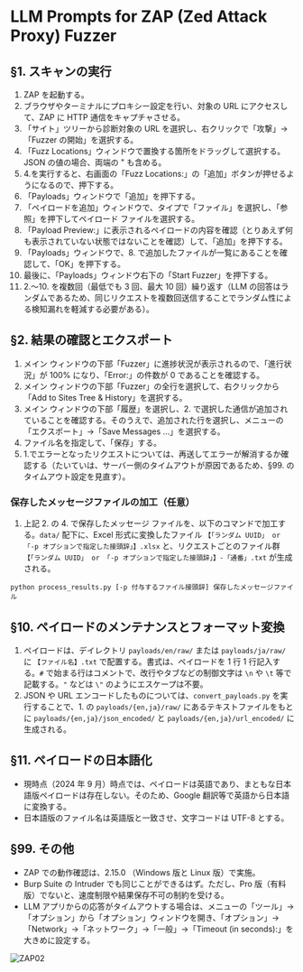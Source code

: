 # LLM Prompts for ZAP (Zed Attack Proxy) Fuzzer

## §1. スキャンの実行

1. ZAP を起動する。
2. ブラウザやターミナルにプロキシー設定を行い、対象の URL にアクセスして、ZAP に HTTP 通信をキャプチャさせる。
3. 「サイト」ツリーから診断対象の URL を選択し、右クリックで「攻撃」→「Fuzzer の開始」を選択する。
4. 「Fuzz Locations」ウィンドウで置換する箇所をドラッグして選択する。JSON の値の場合、両端の " も含める。
5. 4.を実行すると、右画面の「Fuzz Locations:」の「追加」ボタンが押せるようになるので、押下する。
6. 「Payloads」ウィンドウで「追加」を押下する。
7. 「ペイロードを追加」ウィンドウで、タイプで「ファイル」を選択し、「参照」を押下してペイロード ファイルを選択する。
8. 「Payload Preview:」に表示されるペイロードの内容を確認（とりあえず何も表示されていない状態ではないことを確認）して、「追加」を押下する。
9. 「Payloads」ウィンドウで、8. で追加したファイルが一覧にあることを確認して、「OK」を押下する。
10. 最後に、「Payloads」ウィンドウ右下の「Start Fuzzer」を押下する。
11. 2.～10. を複数回（最低でも 3 回、最大 10 回）繰り返す（LLM の回答はランダムであるため、同じリクエストを複数回送信することでランダム性による検知漏れを軽減する必要がある）。

## §2. 結果の確認とエクスポート

1. メイン ウィンドウの下部「Fuzzer」に進捗状況が表示されるので、「進行状況」が 100% になり、「Error:」の件数が 0 であることを確認する。
2. メイン ウィンドウの下部「Fuzzer」の全行を選択して、右クリックから「Add to Sites Tree & History」を選択する。
3. メイン ウィンドウの下部「履歴」を選択し、2. で選択した通信が追加されていることを確認する。そのうえで、追加された行を選択し、メニューの「エクスポート」→「Save Messages ...」を選択する。
4. ファイル名を指定して、「保存」する。
5. 1.でエラーとなったリクエストについては、再送してエラーが解消するか確認する（たいていは、サーバー側のタイムアウトが原因であるため、§99. のタイムアウト設定を見直す）。

### 保存したメッセージファイルの加工（任意）

1. 上記 2. の 4. で保存したメッセージ ファイルを、以下のコマンドで加工する。```data/``` 配下に、Excel 形式に変換したファイル ```【「ランダム UUID」 or 「-p オプションで指定した接頭辞」】.xlsx``` と、リクエストごとのファイル群 ```【「ランダム UUID」 or 「-p オプションで指定した接頭辞」】-「通番」.txt``` が生成される。

```
python process_results.py [-p 付与するファイル接頭辞] 保存したメッセージファイル
```

## §10. ペイロードのメンテナンスとフォーマット変換

1. ペイロードは、デイレクトリ ```payloads/en/raw/``` または ```payloads/ja/raw/``` に ```【ファイル名】.txt``` で配置する。書式は、ペイロードを 1 行 1 行記入する。```#``` で始まる行はコメントで、改行やタブなどの制御文字は ```\n``` や ```\t``` 等で記載する。```"``` などは ```\"``` のようにエスケープは不要。
2. JSON や URL エンコードしたものについては、```convert_payloads.py``` を実行することで、1. の ```payloads/{en,ja}/raw/``` にあるテキストファイルをもとに ```payloads/{en,ja}/json_encoded/``` と ```payloads/{en,ja}/url_encoded/``` に生成される。

## §11. ペイロードの日本語化

- 現時点（2024 年 9 月）時点では、ペイロードは英語であり、まともな日本語版ペイロードは存在しない。そのため、Google 翻訳等で英語から日本語に変換する。
- 日本語版のファイル名は英語版と一致させ、文字コードは UTF-8 とする。

## §99. その他

- ZAP での動作確認は、2.15.0 （Windows 版と Linux 版）で実施。
- Burp Suite の Intruder でも同じことができるはず。ただし、Pro 版（有料版）でないと、速度制限や結果保存不可の制約を受ける。
- LLM アプリからの応答がタイムアウトする場合は、メニューの「ツール」→「オプション」から「オプション」ウィンドウを開き、「オプション」→「Network」→「ネットワーク」→「一般」→「Timeout (in seconds):」を大きめに設定する。

![ZAP02](https://github.com/user-attachments/assets/7d77a85a-39be-4888-acd3-74914c1d65c7)
